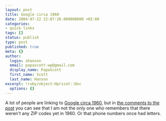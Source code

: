 ```yaml
---
layout: post
title: Google circa 1960
date: 2004-07-22 22:07:20.000000000 +02:00
categories:
- quick links
tags: []
status: publish
type: post
published: true
meta: {}
author:
  login: shanson
  email: papascott-wp@gmail.com
  display_name: PapaScott
  first_name: Scott
  last_name: Hanson
excerpt: !ruby/object:Hpricot::Doc
  options: {}
---
```

<p>A lot of people are linking to <a href="http://fury.com/images/weblog/google_circa_1960.jpg">Google circa 1960</a>, but in <a href="http://fury.com/article/2037.php">the comments to the post</a> you can see that I am not the only one who remembers that there weren't any ZIP codes yet in 1960. Or that phone numbers once had letters.</p>
